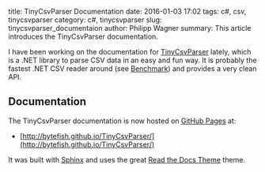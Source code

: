 ﻿title: TinyCsvParser Documentation
date: 2016-01-03 17:02
tags: c#, csv, tinycsvparser
category: c#, tinycsvparser
slug: tinycsvparser_documentaion
author: Philipp Wagner
summary: This article introduces the TinyCsvParser documentation.

[MIT License]: https://opensource.org/licenses/MIT
[TinyCsvParser]: https://github.com/bytefish/TinyCsvParser

I have been working on the documentation for [TinyCsvParser] lately, which is a .NET library to parse CSV data in an easy 
and fun way. It is probably the fastest .NET CSV reader around (see [Benchmark](http://bytefish.github.io/TinyCsvParser/sections/benchmark.html)) 
and provides a very clean API.

## Documentation ##

The TinyCsvParser documentation is now hosted on [GitHub Pages](https://pages.github.com/) at:

* [http://bytefish.github.io/TinyCsvParser/](http://bytefish.github.io/TinyCsvParser/)

It was built with [Sphinx](http://sphinx-doc.org/) and uses the great [Read the Docs Theme](http://read-the-docs.readthedocs.org/en/latest/theme.html) theme.